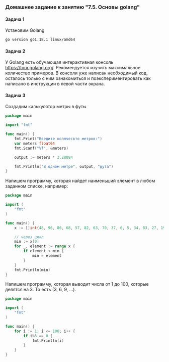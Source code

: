 ### Домашнее задание к занятию "7.5. Основы golang"

#### Задача 1

Установим Gоlang
```bash
go version go1.18.1 linux/amd64
```

#### Задача 2

У Golang есть обучающая интерактивная консоль https://tour.golang.org/. Рекомендуется изучить максимальное количество примеров. В консоли уже написан необходимый код, осталось только с ним ознакомиться и поэкспериментировать как написано в инструкции в левой части экрана.

#### Задача 3

Создадим калькулятор метры в футы

```go
package main

import "fmt"

func main() {
	fmt.Print("Введите коллчесвто метров:")
	var meters float64
	fmt.Scanf("%f", &meters)

	output := meters * 3.28084

	fmt.Println("В одном метре", output, "фута")
}
```
Напишем программу, которая найдет наименьший элемент в любом заданном списке, например:
```go
package main

import (
	"fmt"
)

func main() {
	x := []int{48, 96, 86, 68, 57, 82, 63, 70, 37, 6, 5, 34, 83, 27, 19, 97, 9, 17}

	// через цикл
	min := x[0]
	for _, element := range x {
		if element < min {
			min = element
		}
	}
	fmt.Println(min)
}
```
Напишем программу, которая выводит числа от 1 до 100, которые делятся на 3. То есть (3, 6, 9, …).
```go
package main

import (
	"fmt"
)

func main() {
	for i := 1; i <= 100; i++ {
		if i%3 == 0 {
			fmt.Println(i)
		}
	}
}
```